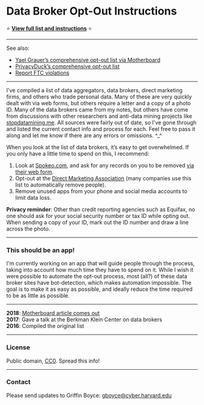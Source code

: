# Data Broker Opt-Out Instructions

⭐️ [**View full list and instructions**](https://github.com/glamrock/data-brokers/blob/master/data-brokers.md) ⭐️

---

See also:

* [Yael Grauer’s comprehensive opt-out list via Motherboard](https://motherboard.vice.com/en_us/article/ne9b3z/how-to-get-off-data-broker-and-people-search-sites-pipl-spokeo)
* [PrivacyDuck’s comprehensive opt-out list](https://www.privacyduck.com/resources/)
* [Report FTC violations](https://www.ftccomplaintassistant.gov/?utm_source=takeaction#crnt&panel1-1)

---

I've compiled a list of data aggregators, data brokers, direct marketing firms, and others who trade personal data. Many of these are very quickly dealt with via web forms, but others require a letter and a copy of a photo ID. Many of the data brokers came from my notes, but others have come from discussions with other researchers and anti-data mining projects like [stopdatamining.me](https://www.stopdatamining.me). All sources were fairly out of date, so I've gone through and listed the current contact info and process for each. Feel free to pass it along and let me know if there are any errors or omissions. ^_^

When you look at the list of data brokers, it’s easy to get overwhelmed. If you only have a little time to spend on this, I recommend:

1. Look at [Spokeo.com](https://www.spokeo.com/), and ask for any records on you to be removed [via their web form](https://www.spokeo.com/optout).
2. Opt-out at the [Direct Marketing Association](https://dmachoice.thedma.org/register.php) (many companies use this list to automatically remove people).
3. Remove unused apps from your phone and social media accounts to limit data loss.

**Privacy reminder**: Other than credit reporting agencies such as Equifax, no one should ask for your social security number or tax ID while opting out. When sending a copy of your ID, mark out the ID number and draw a line across the photo.

---

### This should be an app!
I'm currently working on an app that will guide people through the process, taking into account how much time they have to spend on it. While I wish it were possible to automate the opt-out process, most (all?) of these data broker sites have bot-detection, which makes automation impossible.  The goal is to make it as easy as possible, and ideally reduce the time required to be as little as possible. 


---

**2018**: [Motherboard article comes out](https://motherboard.vice.com/en_us/article/bjpx3w/what-are-data-brokers-and-how-to-stop-my-private-data-collection)<br />
**2017**: Gave a talk at the Berkman Klein Center on data brokers<br />
**2016**: Compiled the original list

---

### License
Public domain, [CC0](https://creativecommons.org/publicdomain/zero/1.0/). Spread this info!

---

### Contact
Please send updates to Griffin Boyce: gboyce@cyber.harvard.edu

